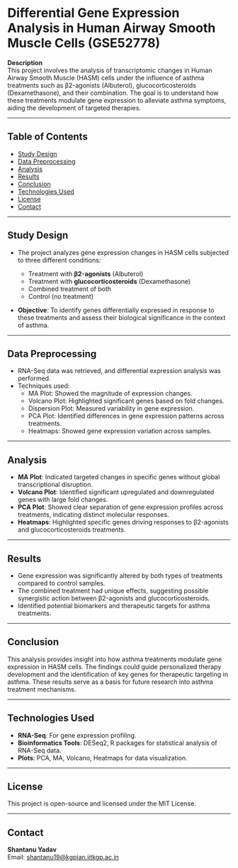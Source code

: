 # Differential Gene Expression Analysis in Human Airway Smooth Muscle Cells (GSE52778)

**Description**  
This project involves the analysis of transcriptomic changes in Human Airway Smooth Muscle (HASM) cells under the influence of asthma treatments such as β2-agonists (Albuterol), glucocorticosteroids (Dexamethasone), and their combination. The goal is to understand how these treatments modulate gene expression to alleviate asthma symptoms, aiding the development of targeted therapies.

---

## Table of Contents
- [Study Design](#study-design)
- [Data Preprocessing](#data-preprocessing)
- [Analysis](#analysis)
- [Results](#results)
- [Conclusion](#conclusion)
- [Technologies Used](#technologies-used)
- [License](#license)
- [Contact](#contact)

---

## Study Design
- The project analyzes gene expression changes in HASM cells subjected to three different conditions:
  - Treatment with **β2-agonists** (Albuterol)
  - Treatment with **glucocorticosteroids** (Dexamethasone)
  - Combined treatment of both
  - Control (no treatment)
  
- **Objective**: To identify genes differentially expressed in response to these treatments and assess their biological significance in the context of asthma.

---

## Data Preprocessing
- RNA-Seq data was retrieved, and differential expression analysis was performed.
- Techniques used:
  - MA Plot: Showed the magnitude of expression changes.
  - Volcano Plot: Highlighted significant genes based on fold changes.
  - Dispersion Plot: Measured variability in gene expression.
  - PCA Plot: Identified differences in gene expression patterns across treatments.
  - Heatmaps: Showed gene expression variation across samples.

---

## Analysis
- **MA Plot**: Indicated targeted changes in specific genes without global transcriptional disruption.
- **Volcano Plot**: Identified significant upregulated and downregulated genes with large fold changes.
- **PCA Plot**: Showed clear separation of gene expression profiles across treatments, indicating distinct molecular responses.
- **Heatmaps**: Highlighted specific genes driving responses to β2-agonists and glucocorticosteroids treatments.

---

## Results
- Gene expression was significantly altered by both types of treatments compared to control samples.
- The combined treatment had unique effects, suggesting possible synergistic action between β2-agonists and glucocorticosteroids.
- Identified potential biomarkers and therapeutic targets for asthma treatments.
  
---

## Conclusion
This analysis provides insight into how asthma treatments modulate gene expression in HASM cells. The findings could guide personalized therapy development and the identification of key genes for therapeutic targeting in asthma. These results serve as a basis for future research into asthma treatment mechanisms.

---

## Technologies Used
- **RNA-Seq**: For gene expression profiling.
- **Bioinformatics Tools**: DESeq2, R packages for statistical analysis of RNA-Seq data.
- **Plots**: PCA, MA, Volcano, Heatmaps for data visualization.

---

## License
This project is open-source and licensed under the MIT License. 

---

## Contact
**Shantanu Yadav**  
Email: [shantanu19@kgpian.iitkgp.ac.in](mailto:shantanu19@kgpian.iitkgp.ac.in)
